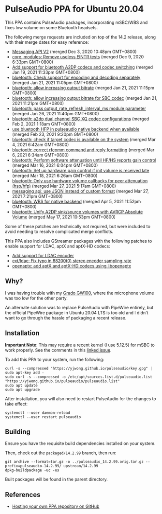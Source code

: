 # PulseAudio PPA for Ubuntu 20.04

This PPA contains PulseAudio packages, incorporating mSBC/WBS and fixes low
volume on some Bluetooth headsets.

The following merge requests are included on top of the 14.2 release, along with
their merge dates for easy reference:

- [Messaging API V2](https://gitlab.freedesktop.org/pulseaudio/pulseaudio/-/merge_requests/51) (merged Dec 3, 2020 10:48pm GMT+0800)
- [core, modules: Remove useless EINTR tests](https://gitlab.freedesktop.org/pulseaudio/pulseaudio/-/merge_requests/238) (merged Dec 9, 2020 6:33pm GMT+0800)
- [Add support for bluetooth A2DP codecs and codec switching](https://gitlab.freedesktop.org/pulseaudio/pulseaudio/-/merge_requests/440) (merged Jan 19, 2021 11:33pm GMT+0800)
- [bluetooth: Check support for encoding and decoding separately](https://gitlab.freedesktop.org/pulseaudio/pulseaudio/-/merge_requests/479) (merged Jan 21, 2021 11:05pm GMT+0800)
- [bluetooth: allow increasing output bitrate](https://gitlab.freedesktop.org/pulseaudio/pulseaudio/-/merge_requests/481) (merged Jan 21, 2021 11:15pm GMT+0800)
- [bluetooth: allow increasing output bitrate for SBC codec](https://gitlab.freedesktop.org/pulseaudio/pulseaudio/-/merge_requests/474) (merged Jan 21, 2021 11:21pm GMT+0800)
- [bluetooth: pass output_rate_refresh_interval_ms module parameter](https://gitlab.freedesktop.org/pulseaudio/pulseaudio/-/merge_requests/488) (merged Jan 26, 2021 11:40pm GMT+0800)
- [bluetooth: a2dp dual channel SBC XQ codec configurations](https://gitlab.freedesktop.org/pulseaudio/pulseaudio/-/merge_requests/476) (merged Feb 2, 2021 1:18am GMT+0800)
- [use bluetooth HFP in pulseaudio native backend when available](https://gitlab.freedesktop.org/pulseaudio/pulseaudio/-/merge_requests/491) (merged Feb 23, 2021 9:20pm GMT+0800)
- [bluetooth: check if target codec is available on the system](https://gitlab.freedesktop.org/pulseaudio/pulseaudio/-/merge_requests/518) (merged Mar 4, 2021 6:42am GMT+0800)
- [bluetooth: correct rfcomm command and reply formatting](https://gitlab.freedesktop.org/pulseaudio/pulseaudio/-/merge_requests/520) (merged Mar 6, 2021 6:34am GMT+0800)
- [bluetooth: Perform software attenuation until HF/HS reports gain control](https://gitlab.freedesktop.org/pulseaudio/pulseaudio/-/merge_requests/521) (merged Mar 16, 2021 6:04pm GMT+0800)
- [bluetooth: Set up hardware gain control if init volume is received late](https://gitlab.freedesktop.org/pulseaudio/pulseaudio/-/merge_requests/528) (merged Mar 18, 2021 6:26am GMT+0800)
- [bluetooth: Only use hardware volume callbacks for peer attenuation (hsp/hfp)](https://gitlab.freedesktop.org/pulseaudio/pulseaudio/-/merge_requests/519) (merged Mar 27, 2021 5:17am GMT+0800)
- [messaging api: use JSON instead of custom format](https://gitlab.freedesktop.org/pulseaudio/pulseaudio/-/merge_requests/525) (merged Mar 27, 2021 7:21pm GMT+0800)
- [bluetooth: WBS for native backend](https://gitlab.freedesktop.org/pulseaudio/pulseaudio/-/merge_requests/507) (merged Apr 5, 2021 11:52pm GMT+0800)
- [bluetooth: Unify A2DP sink/source volumes with AVRCP Absolute Volume](https://gitlab.freedesktop.org/pulseaudio/pulseaudio/-/merge_requests/239) (merged May 17, 2021 10:53pm GMT+0800)

Some of these patches are technically not required, but were included to avoid
needing to resolve complicated merge conflicts.

This PPA also includes GStreamer packages with the following patches to enable
support for LDAC, aptX and aptX-HD codecs:

- [Add support for LDAC encoder](https://gitlab.freedesktop.org/gstreamer/gst-plugins-bad/-/merge_requests/1621)
- [ext/ldac: Fix typo in 88200(0) stereo encoder sampling rate](https://gitlab.freedesktop.org/gstreamer/gst-plugins-bad/-/merge_requests/1985)
- [openaptx: add aptX and aptX-HD codecs using libopenaptx](https://gitlab.freedesktop.org/gstreamer/gst-plugins-bad/-/merge_requests/1871)

## Why?

I was having trouble with my [Grado GW100](https://gradolabs.com/headphones/wireless/item/74-gw100),
where the microphone volume was too low for the other party.

An alternate solution was to replace PulseAudio with PipeWire entirely, but the
official PipeWire package in Ubuntu 20.04 LTS is too old and I didn't want to go
through the hassle of packaging a recent release.

## Installation

**Important Note**: This may require a recent kernel (I use 5.12.5) for mSBC to
work properly. See the comments in this [linked issue](https://gitlab.freedesktop.org/pulseaudio/pulseaudio/-/merge_requests/507).

To add this PPA to your system, run the following:

```shell
curl -s --compressed "https://yjwong.github.io/pulseaudio/key.gpg" | sudo apt-key add -
sudo curl -s --compressed -o /etc/apt/sources.list.d/pulseaudio.list "https://yjwong.github.io/pulseaudio/pulseaudio.list"
sudo apt update
sudo apt upgrade
```

After installation, you will also need to restart PulseAudio for the changes to
take effect:

```shell
systemctl --user daemon-reload
systemctl --user restart pulseaudio
```

## Building

Ensure you have the requisite build dependencies installed on your system.

Then, check out the `packaged/14.2.99` branch, then run:

```shell
git archive --format=tar.gz -o ../pulseaudio_14.2.99.orig.tar.gz --prefix=pulseaudio-14.2.99/ upstream/14.2.99
dpkg-buildpackage -uc -us
```

Built packages will be found in the parent directory.

## References

- [Hosting your own PPA repository on GitHub](https://assafmo.github.io/2019/05/02/ppa-repo-hosted-on-github.html)
